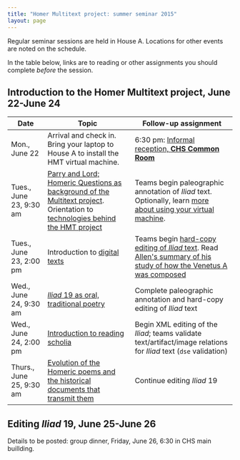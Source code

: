 ```yaml
---
title: "Homer Multitext project: summer seminar 2015"
layout: page
---
```



Regular seminar sessions are held in House A.  Locations for other events are noted on the schedule.  

In the table below, links are to reading or other assignments you should complete *before* the session.


## Introduction to the Homer Multitext project, June 22-June 24 ##


| Date | Topic | Follow-up assignment |
|------|-------|----------------------|
|Mon., June 22 |  Arrival and check in.  Bring your laptop to House A to install the HMT virtual machine. |   6:30 pm: [Informal reception, **CHS Common Room**](../opener)    |
| Tues., June 23, 9:30 am |  [Parry and Lord; Homeric Questions as background of the Multitext project][parrylord].  Orientation to [technologies behind the HMT project][vm]  | Teams begin paleographic annotation of *Iliad* text.  Optionally, learn [more about using your virtual machine](http://homermultitext.github.io/hmt-docs/tech/posix/). |  
|  Tues., June 23, 2:00 pm | Introduction to [digital texts][markup]  | Teams begin [hard-copy editing of *Iliad* text](../editing/hardCopyEditing).  Read [Allen's summary of his study of how the Venetus A was composed][allenrecap] |
| Wed., June 24, 9:30 am |  [*Iliad* 19 as oral, traditional poetry][il19]  |Complete paleographic annotation and hard-copy editing of *Iliad* text |  
| Wed., June 24, 2:00 pm | [Introduction to reading scholia][scholia1]  |  Begin XML editing of the *Iliad*; teams validate text/artifact/image relations for *Iliad* text (`dse` validation)  |  
| Thurs., June 25, 9:30 am|  [Evolution of the Homeric poems and the historical documents that transmit them][homericgreek] | Continue editing *Iliad* 19 ||

## Editing *Iliad* 19, June 25-June 26 ##

Details to be posted:  group dinner, Friday, June 26, 6:30 in CHS main buillding.



[parrylord]: ../reading/parrylord

[homericgreek]: ../reading/homericgreek

[paleography]: ../reading/paleography

[editing1]: ../reading/editing1

[markup]: ../reading/digitalediting

[iliad10]: ../reading/iliad10

[scholia1]: ../reading/editingscholia

[ethics]: ../reading/ethics




[built]: ../reading/mslayout

[vm]:  ../reading/vm

[il12]: ../reading/iliad12


[il19]: ../reading/iliad19


[cite]: ../reading/citation


[scholiaparty]: ../reading/scholiaparty


[allenrecap]: ../reading/allen-recap